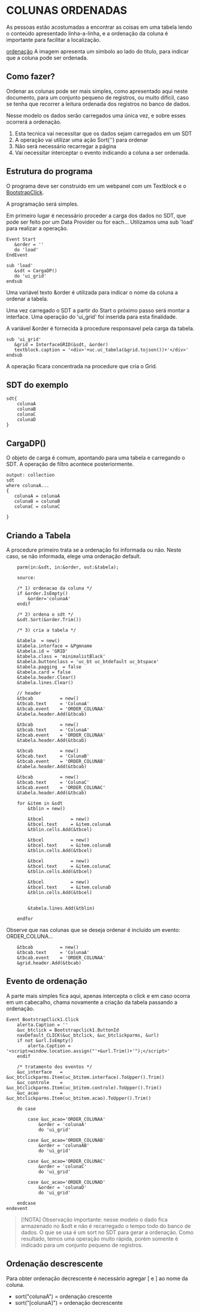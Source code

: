 # COLUNAS ORDENADAS
As pessoas estão acostumadas a encontrar as coisas em uma tabela lendo o conteúdo apresentado linha-a-linha, e a ordenação da coluna é importante para facilitar a localização.

[ordenação](uc_tabela_ordenacao.PNG)
A imagem apresenta um simbolo ao lado do titulo, para indicar que a coluna pode ser ordenada.

## Como fazer?
Ordenar as colunas pode ser mais simples, como apresentado aqui neste documento, para um conjunto pequeno de registros, ou muito dificil, caso se tenha que recorrer a leitura ordenada dos registros no banco de dados.

Nesse modelo os dados serão carregados uma única vez, e sobre esses ocorrerá a ordenação.

1) Esta tecnica vai necessitar que os dados sejam carregados em um SDT
2) A operação vai utilizar uma ação Sort('<nome da coluna>') para ordenar
3) Não será necessário recarregar a página
4) Vai necessitar interceptar o evento indicando a coluna a ser ordenada.

## Estrutura do programa
O programa deve ser construido em um webpanel com um Textblock e o [BootstrapClick](recursos/bootstrapclick.md).

A programação será simples.

Em primeiro lugar é necessário proceder a carga dos dados no SDT, que pode ser feito por um Data Provider ou for each... Utilizamos uma sub 'load' para realizar a operação.

```
Event Start
   &order = ''
   do 'load'
EndEvent

sub 'load'
   &sdt = CargaDP()
   do 'ui_grid'
endsub

```
Uma variável texto &order é utilizada para indicar o nome da coluna a ordenar a tabela.

Uma vez carregado o SDT a partir do Start o próximo passo será montar a interface. Uma operação do 'ui_grid' foi inserida para esta finalidade.

A variável &order é fornecida à procedure responsavel pela carga da tabela.

```
sub 'ui_grid'
   &grid = InterfaceGRID(&sdt, &order)
   textblock.caption = '<div>'+uc.uc_tabela(&grid.tojson())+'</div>'
endsub
```
A operação ficara concentrada na procedure que cria o Grid.

## SDT do exemplo

```
sdt{
    colunaA   
    colunaB
    colunaC
    colunaD    
}
```
## CargaDP()
O objeto de carga é comum, apontando para uma tabela e carregando o SDT. A operação de filtro acontece posteriormente.

```
output: collection
sdt
where colunaA...
{
   colunaA = colunaA
   colunaB = colunaB
   colunaC = colunaC

}
```

## Criando a Tabela

A procedure primeiro trata se a ordenação foi informada ou não. Neste caso, se não informada, elege uma ordenação default.

```
    parm(in:&sdt, in:&order, out:&tabela);

    source:

	/* 1) ordenacao da coluna */
	if &order.IsEmpty()
		&order='colunaA'
	endif

	/* 2) ordena o sdt */
	&sdt.Sort(&order.Trim())

    /* 3) cria a tabela */

	&tabela  = new()
	&tabela.interface = &Pgmname
	&tabela.id = 'GRID'
	&tabela.class = 'minimalistBlack'
	&tabela.buttonclass = 'uc_bt uc_btdefault uc_btspace'
	&tabela.pagging  = false
	&tabela.card = false
	&tabela.header.Clear()
	&tabela.lines.Clear()
		
	// header   	
	&tbcab 			= new()
	&tbcab.text 	= 'ColunaA'
	&tbcab.event    = 'ORDER_COLUNAA'
	&tabela.header.Add(&tbcab)
		
	&tbcab 			= new()
	&tbcab.text 	= 'ColunaA'
	&tbcab.event    = 'ORDER_COLUNAA'
	&tabela.header.Add(&tbcab)

	&tbcab 			= new()
	&tbcab.text 	= 'ColunaB'
	&tbcab.event    = 'ORDER_COLUNAB'
	&tabela.header.Add(&tbcab)

	&tbcab 			= new()
	&tbcab.text 	= 'ColunaC'
	&tbcab.event    = 'ORDER_COLUNAC'
	&tabela.header.Add(&tbcab)

	for &item in &sdt
		&tblin = new()		
				
		&tbcel 			= new()
		&tbcel.text 	= &item.colunaA
		&tblin.cells.Add(&tbcel)	

		&tbcel 			= new()
		&tbcel.text 	= &item.colunaB
		&tblin.cells.Add(&tbcel)

		&tbcel 			= new()
		&tbcel.text 	= &item.colunaC
		&tblin.cells.Add(&tbcel)

		&tbcel 			= new()
		&tbcel.text 	= &item.colunaD
		&tblin.cells.Add(&tbcel)	

				
		&tabela.lines.Add(&tblin)

	endfor

```
Observe que nas colunas que se deseja ordenar é incluido um evento: ORDER_COLUNA...

```
	&tbcab 			= new()
	&tbcab.text 	= 'ColunaA'
	&tbcab.event    = 'ORDER_COLUNAA'
	&grid.header.Add(&tbcab)
``` 
## Evento de ordenação

A parte mais simples fica aqui, apenas intercepta o click e em caso ocorra em um cabecalho, chama novamente a criação da tabela passando a ordenação. 

```
Event BootstrapClick1.Click
 	alerta.Caption = ''
  	&uc_btclick = Bootstrapclick1.ButtonId
	navDefault_CLICK(&uc_btclick, &uc_btclickparms, &url)
	if not &url.IsEmpty()
		alerta.Caption = '<script>window.location.assign("'+&url.Trim()+'");</script>'
	endif
	
	/* tratamento dos eventos */
	&uc_interface 	= &uc_btclickparms.Item(uc_btitem.interface).ToUpper().Trim()
	&uc_controle 	= &uc_btclickparms.Item(uc_btitem.controle).ToUpper().Trim()
	&uc_acao 		= &uc_btclickparms.Item(uc_btitem.acao).ToUpper().Trim()
	
	do case
		
		case &uc_acao='ORDER_COLUNAA'
			&order = 'colunaA'
			do 'ui_grid'

		case &uc_acao='ORDER_COLUNAB'
			&order = 'colunaAB'
			do 'ui_grid'

		case &uc_acao='ORDER_COLUNAC'
			&order = 'colunaC'
			do 'ui_grid'

		case &uc_acao='ORDER_COLUNAD'
			&order = 'colunaD'
			do 'ui_grid'
            
	endcase
endevent
```
>[!NOTA]
>Observação importante: nesse modelo o dado fica armazenado no &sdt e não é recarregado o tempo todo do banco de dados. O que se usa é um sort no SDT para gerar a ordenação. Como resultado, temos uma operação muito rápida, porém somente é indicado para um conjunto pequeno de registros.

## Ordenação descrescente

Para obter ordenação decrescente é necessário agregar [ e ] ao nome da coluna.

* sort("colunaA") = ordenação crescente
* sort("[colunaA]")  = ordenação decrescente

